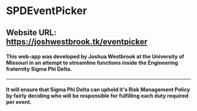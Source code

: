 # SPDEventPicker

## Website URL: https://joshwestbrook.tk/eventpicker

#### This web-app was developed by Joshua Westbrook at the University of Missouri in an attempt to streamline functions inside the Engineering fraternity Sigma Phi Delta.
---
#### It will ensure that Sigma Phi Delta can uphold it's Risk Management Policy by fairly deciding who will be responsible for fulfilling each duty required per event.
